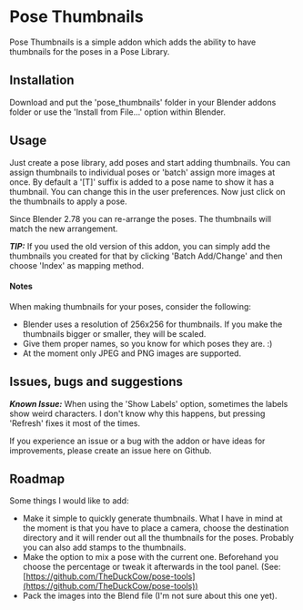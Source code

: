 # Pose Thumbnails

Pose Thumbnails is a simple addon which adds the ability to have thumbnails for the poses in a Pose Library.

## Installation

Download and put the 'pose_thumbnails' folder in your Blender addons folder or use the 'Install from File...' option within Blender.

## Usage

Just create a pose library, add poses and start adding thumbnails. You can assign thumbnails to individual poses or 'batch' assign more images at once.
By default a '[T]' suffix is added to a pose name to show it has a thumbnail. You can change this in the user preferences.
Now just click on the thumbnails to apply a pose.

Since Blender 2.78 you can re-arrange the poses. The thumbnails will match the new arrangement.

**_TIP:_** If you used the old version of this addon, you can simply add the thumbnails you created for that by clicking 'Batch Add/Change' and then choose 'Index' as mapping method.

#### Notes

When making thumbnails for your poses, consider the following:

- Blender uses a resolution of 256x256 for thumbnails. If you make the thumbnails bigger or smaller, they will be scaled.
- Give them proper names, so you know for which poses they are. :)
- At the moment only JPEG and PNG images are supported.

## Issues, bugs and suggestions

**_Known Issue:_** When using the 'Show Labels' option, sometimes the labels show weird characters. I don't know why this happens, but pressing 'Refresh' fixes it most of the times.

If you experience an issue or a bug with the addon or have ideas for improvements, please create an issue here on Github.

## Roadmap

Some things I would like to add:

- Make it simple to quickly generate thumbnails. What I have in mind at the moment is that you have to place a camera, choose the destination directory and it will render out all the thumbnails for the poses. Probably you can also add stamps to the thumbnails.
- Make the option to mix a pose with the current one. Beforehand you choose the percentage or tweak it afterwards in the tool panel. (See: [https://github.com/TheDuckCow/pose-tools](https://github.com/TheDuckCow/pose-tools))
- Pack the images into the Blend file (I'm not sure about this one yet).
